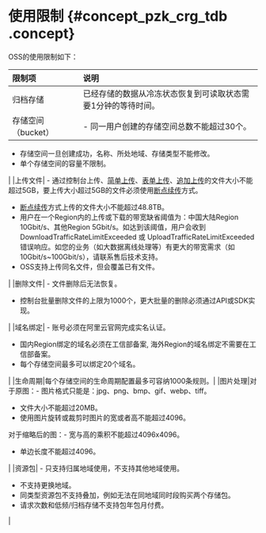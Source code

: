 # 使用限制 {#concept_pzk_crg_tdb .concept}

OSS的使用限制如下：

|限制项|说明|
|:--|:-|
|归档存储|已经存储的数据从冷冻状态恢复到可读取状态需要1分钟的等待时间。|
|存储空间（bucket）| -   同一用户创建的存储空间总数不能超过30个。
-   存储空间一旦创建成功，名称、所处地域、存储类型不能修改。
-   单个存储空间的容量不限制。

 |
|上传文件| -   通过控制台上传、[简单上传](../cn.zh-CN/开发指南/上传文件/简单上传.md#)、[表单上传](../cn.zh-CN/开发指南/上传文件/表单上传.md#)、[追加上传](../cn.zh-CN/开发指南/上传文件/追加上传.md#)的文件大小不能超过5GB，要上传大小超过5GB的文件必须使用[断点续传](../cn.zh-CN/开发指南/上传文件/断点续传.md#)方式。
-   [断点续传](../cn.zh-CN/开发指南/上传文件/断点续传.md#)方式上传的文件大小不能超过48.8TB。
-   用户在一个Region内的上传或下载的带宽缺省阈值为：中国大陆Region 10Gbit/s、其他Region 5Gbit/s。如达到该阈值，用户会收到 DownloadTrafficRateLimitExceeded 或 UploadTrafficRateLimitExceeded 错误响应。如您的业务（如大数据离线处理等）有更大的带宽需求（如10Gbit/s~100Gbit/s），请联系售后技术支持。
-   OSS支持上传同名文件，但会覆盖已有文件。

 |
|删除文件| -   文件删除后无法恢复。
-   控制台批量删除文件的上限为1000个，更大批量的删除必须通过API或SDK实现。

 |
|域名绑定| -   账号必须在阿里云官网完成实名认证。
-   国内Region绑定的域名必须在工信部备案, 海外Region的域名绑定不需要在工信部备案。
-   每个存储空间最多可以绑定20个域名。

 |
|生命周期|每个存储空间的生命周期配置最多可容纳1000条规则。|
|图片处理|对于原图：-   图片格式只能是：jpg、png、bmp、gif、webp、tiff。
-   文件大小不能超过20MB。
-   使用图片旋转或裁剪时图片的宽或者高不能超过4096。

对于缩略后的图：-   宽与高的乘积不能超过4096x4096。
-   单边长度不能超过4096。

|
|资源包| -   只支持归属地域使用，不支持其他地域使用。
-   不支持更换地域。
-   同类型资源包不支持叠加，例如无法在同地域同时段购买两个存储包。
-   请求次数和低频/归档存储不支持包年包月付费。

 |

